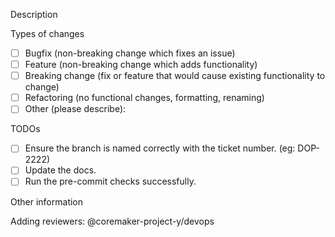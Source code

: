 <!--- Provide a general summary of your changes in the Title above -->

Description

<!--- Describe your changes in detail -->

Types of changes

<!--- What types of changes does your code introduce? Put an x in all the boxes that apply -->
<!-- Please try to limit your pull request to one type, submit multiple pull requests if needed -->

- [ ] Bugfix (non-breaking change which fixes an issue)
- [ ] Feature (non-breaking change which adds functionality)
- [ ] Breaking change (fix or feature that would cause existing functionality to change)
- [ ] Refactoring (no functional changes, formatting, renaming)
- [ ] Other (please describe):

TODOs

<!--- Please ensure all of these TODOs are completed before asking for a review. Remove where unapplicable. -->

- [ ] Ensure the branch is named correctly with the ticket number. (eg: DOP-2222)
- [ ] Update the docs.
- [ ] Run the pre-commit checks successfully.

Other information

<!-- Any other information that is important to this PR not covered earlier. -->

Adding reviewers:
@coremaker-project-y/devops